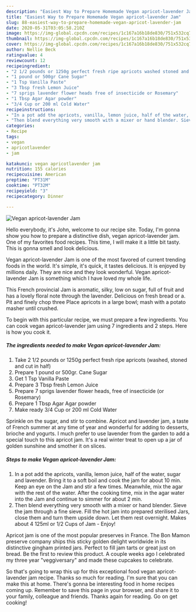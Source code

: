 ```yaml
---
description: "Easiest Way to Prepare Homemade Vegan apricot-lavender Jam"
title: "Easiest Way to Prepare Homemade Vegan apricot-lavender Jam"
slug: 88-easiest-way-to-prepare-homemade-vegan-apricot-lavender-jam
date: 2020-05-31T03:05:58.210Z
image: https://img-global.cpcdn.com/recipes/1c167a16b18de830/751x532cq70/vegan-apricot-lavender-jam-recipe-main-photo.jpg
thumbnail: https://img-global.cpcdn.com/recipes/1c167a16b18de830/751x532cq70/vegan-apricot-lavender-jam-recipe-main-photo.jpg
cover: https://img-global.cpcdn.com/recipes/1c167a16b18de830/751x532cq70/vegan-apricot-lavender-jam-recipe-main-photo.jpg
author: Nellie Beck
ratingvalue: 4
reviewcount: 12
recipeingredient:
- "2 1/2 pounds or 1250g perfect fresh ripe apricots washed stoned and cut in half"
- "1 pound or 500gr Cane Sugar"
- "1 Tsp Vanilla Paste"
- "3 Tbsp fresh Lemon Juice"
- "7 sprigs lavender flower heads free of insecticide or Rosemary"
- "1 Tbsp Agar Agar powder"
- "3/4 Cup or 200 ml Cold Water"
recipeinstructions:
- "In a pot add the apricots, vanilla, lemon juice, half of the water, sugar and lavender. Bring it to a soft boil and cook the jam for about 10 min. Keep an eye on the Jam and stir a few times. Meanwhile, mix the agar with the rest of the water. After the cooking time, mix in the agar water into the Jam and continue to simmer for about 2 min."
- "Then blend everything very smooth with a mixer or hand blender. Sieve the jam through a fine sieve. Fill the hot jam into prepared sterilised Jars, close them and turn them upside down. Let them rest overnight. Makes about 4 125ml or 1/2 Cups of Jam Enjoy!"
categories:
- Recipe
tags:
- vegan
- apricotlavender
- jam

katakunci: vegan apricotlavender jam 
nutrition: 155 calories
recipecuisine: American
preptime: "PT31M"
cooktime: "PT32M"
recipeyield: "3"
recipecategory: Dinner

---
```



![Vegan apricot-lavender Jam](https://img-global.cpcdn.com/recipes/1c167a16b18de830/751x532cq70/vegan-apricot-lavender-jam-recipe-main-photo.jpg)

Hello everybody, it's John, welcome to our recipe site. Today, I'm gonna show you how to prepare a distinctive dish, vegan apricot-lavender jam. One of my favorites food recipes. This time, I will make it a little bit tasty. This is gonna smell and look delicious.

Vegan apricot-lavender Jam is one of the most favored of current trending foods in the world. It's simple, it's quick, it tastes delicious. It is enjoyed by millions daily. They are nice and they look wonderful. Vegan apricot-lavender Jam is something which I have loved my whole life.

This French provincial Jam is aromatic, silky, low on sugar, full of fruit and has a lovely floral note through the lavender. Delicious on fresh bread or a. Pit and finely chop three Place apricots in a large bowl; mash with a potato masher until crushed.


To begin with this particular recipe, we must prepare a few ingredients. You can cook vegan apricot-lavender jam using 7 ingredients and 2 steps. Here is how you cook it.

<!--inarticleads1-->

##### The ingredients needed to make Vegan apricot-lavender Jam:

1. Take 2 1/2 pounds or 1250g perfect fresh ripe apricots (washed, stoned and cut in half)
1. Prepare 1 pound or 500gr. Cane Sugar
1. Get 1 Tsp Vanilla Paste
1. Prepare 3 Tbsp fresh Lemon Juice
1. Prepare 7 sprigs lavender flower heads, free of insecticide (or Rosemary)
1. Prepare 1 Tbsp Agar Agar powder
1. Make ready 3/4 Cup or 200 ml Cold Water


Sprinkle on the sugar, and stir to combine. Apricot and lavender jam, a taste of French summer at any time of year and wonderful for adding to desserts, brioche and yogurts. I much prefer to use lavender from the garden to add a special touch to this apricot jam. It&#39;s a real winter treat to open up a jar of golden sunshine and smother it on slices. 

<!--inarticleads2-->

##### Steps to make Vegan apricot-lavender Jam:

1. In a pot add the apricots, vanilla, lemon juice, half of the water, sugar and lavender. Bring it to a soft boil and cook the jam for about 10 min. Keep an eye on the Jam and stir a few times. Meanwhile, mix the agar with the rest of the water. After the cooking time, mix in the agar water into the Jam and continue to simmer for about 2 min.
1. Then blend everything very smooth with a mixer or hand blender. Sieve the jam through a fine sieve. Fill the hot jam into prepared sterilised Jars, close them and turn them upside down. Let them rest overnight. Makes about 4 125ml or 1/2 Cups of Jam - Enjoy!


Apricot jam is one of the most popular preserves in France. The Bon Mamon preserve company ships this sticky golden delight worldwide in its distinctive gingham printed jars. Perfect to fill jam tarts or great just on bread. Be the first to review this product. A couple weeks ago I celebrated my three year &#34;veggiversary&#34; and made these cupcakes to celebrate. 

So that's going to wrap this up for this exceptional food vegan apricot-lavender jam recipe. Thanks so much for reading. I'm sure that you can make this at home. There's gonna be interesting food in home recipes coming up. Remember to save this page in your browser, and share it to your family, colleague and friends. Thanks again for reading. Go on get cooking!

